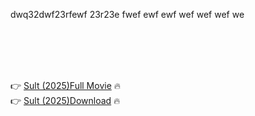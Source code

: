 dwq32dwf23rfewf 23r23e fwef ewf ewf wef wef wef we

<br><br><br><br>


👉 <a href="https://Chris-demidingcomp1973.github.io/ctgggqjfiv/">Sult (2025)Full Movie</a> 🔥
<br>
👉 <a href="https://Chris-demidingcomp1973.github.io/ctgggqjfiv/">Sult (2025)Download</a> 🔥


<br><br><br><br><br><br><br><br>




